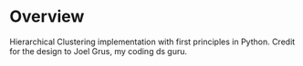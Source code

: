 # Overview
Hierarchical Clustering implementation with first principles in Python.
Credit for the design to Joel Grus, my coding ds guru.
